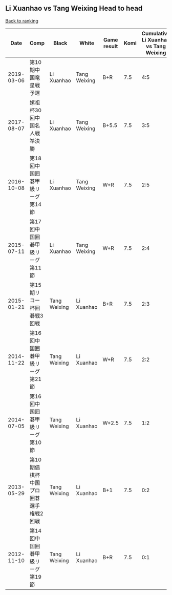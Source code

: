 ## Li Xuanhao vs Tang Weixing Head to head

[Back to ranking](../../index.md)




| **Date** | **Comp** | **Black** | **White** | **Game result** | **Komi** | **Cumulative Li Xuanhao vs Tang Weixing** | **Li Xuanhao streak** | **Tang Weixing streak** | 
| --- | --- | --- | --- | --- | --- | --- | --- | --- |
| 2019-03-06 | 第10期中国竜星戦予選 | Li Xuanhao | Tang Weixing | B+R | 7.5 | 4:5 | 2 | 0 | 
| 2017-08-07 | 嫘祖杯30回中国名人戦準決勝 | Li Xuanhao | Tang Weixing | B+5.5 | 7.5 | 3:5 | 1 | 0 | 
| 2016-10-08 | 第18回中国囲碁甲級リーグ第14節 | Li Xuanhao | Tang Weixing | W+R | 7.5 | 2:5 | 0 | 3 | 
| 2015-07-11 | 第17回中国囲碁甲級リーグ第11節 | Li Xuanhao | Tang Weixing | W+R | 7.5 | 2:4 | 0 | 2 | 
| 2015-01-21 | 第15期リコー杯囲碁戦3回戦 | Tang Weixing | Li Xuanhao | B+R | 7.5 | 2:3 | 0 | 1 | 
| 2014-11-22 | 第16回中国囲碁甲級リーグ第21節 | Tang Weixing | Li Xuanhao | W+R | 7.5 | 2:2 | 2 | 0 | 
| 2014-07-05 | 第16回中国囲碁甲級リーグ第10節 | Tang Weixing | Li Xuanhao | W+2.5 | 7.5 | 1:2 | 1 | 0 | 
| 2013-05-29 | 第10期倡棋杯中国プロ囲碁選手権戦2回戦 | Tang Weixing | Li Xuanhao | B+1 | 7.5 | 0:2 | 0 | 2 | 
| 2012-11-10 | 第14回中国囲碁甲級リーグ第19節 | Tang Weixing | Li Xuanhao | B+R | 7.5 | 0:1 | 0 | 1 |




